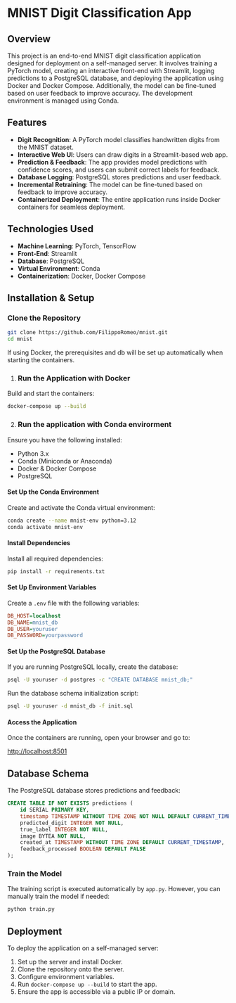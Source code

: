 # MNIST Digit Classification App

## Overview

This project is an end-to-end MNIST digit classification application designed for deployment on a self-managed server. It involves training a PyTorch model, creating an interactive front-end with Streamlit, logging predictions to a PostgreSQL database, and deploying the application using Docker and Docker Compose. Additionally, the model can be fine-tuned based on user feedback to improve accuracy. The development environment is managed using Conda.

## Features

- **Digit Recognition**: A PyTorch model classifies handwritten digits from the MNIST dataset.
- **Interactive Web UI**: Users can draw digits in a Streamlit-based web app.
- **Prediction & Feedback**: The app provides model predictions with confidence scores, and users can submit correct labels for feedback.
- **Database Logging**: PostgreSQL stores predictions and user feedback.
- **Incremental Retraining**: The model can be fine-tuned based on feedback to improve accuracy.
- **Containerized Deployment**: The entire application runs inside Docker containers for seamless deployment.

## Technologies Used

- **Machine Learning**: PyTorch, TensorFlow
- **Front-End**: Streamlit
- **Database**: PostgreSQL
- **Virtual Environment**: Conda
- **Containerization**: Docker, Docker Compose

## Installation & Setup

### Clone the Repository

```bash
git clone https://github.com/FilippoRomeo/mnist.git
cd mnist
```

If using Docker, the prerequisites and db will be set up automatically when starting the containers.

1. ### Run the Application with Docker

Build and start the containers:

```bash
docker-compose up --build
```

2. ### Run the application with Conda envirorment 

Ensure you have the following installed:

- Python 3.x
- Conda (Miniconda or Anaconda)
- Docker & Docker Compose
- PostgreSQL

#### Set Up the Conda Environment

Create and activate the Conda virtual environment:

```bash
conda create --name mnist-env python=3.12
conda activate mnist-env
```

#### Install Dependencies

Install all required dependencies:

```bash
pip install -r requirements.txt
```

#### Set Up Environment Variables

Create a `.env` file with the following variables:

```ini
DB_HOST=localhost
DB_NAME=mnist_db
DB_USER=youruser
DB_PASSWORD=yourpassword
```

#### Set Up the PostgreSQL Database

If you are running PostgreSQL locally, create the database:

```bash
psql -U youruser -d postgres -c "CREATE DATABASE mnist_db;"
```

Run the database schema initialization script:

```bash
psql -U youruser -d mnist_db -f init.sql
```

#### Access the Application

Once the containers are running, open your browser and go to:

[http://localhost:8501](http://localhost:8501)

## Database Schema

The PostgreSQL database stores predictions and feedback:

```sql
CREATE TABLE IF NOT EXISTS predictions (
    id SERIAL PRIMARY KEY,
    timestamp TIMESTAMP WITHOUT TIME ZONE NOT NULL DEFAULT CURRENT_TIMESTAMP,
    predicted_digit INTEGER NOT NULL,
    true_label INTEGER NOT NULL,
    image BYTEA NOT NULL,
    created_at TIMESTAMP WITHOUT TIME ZONE DEFAULT CURRENT_TIMESTAMP,
    feedback_processed BOOLEAN DEFAULT FALSE
);
```

### Train the Model

The training script is executed automatically by `app.py`. However, you can manually train the model if needed:

```bash
python train.py
```

## Deployment

To deploy the application on a self-managed server:

1. Set up the server and install Docker.
2. Clone the repository onto the server.
3. Configure environment variables.
4. Run `docker-compose up --build` to start the app.
5. Ensure the app is accessible via a public IP or domain.
